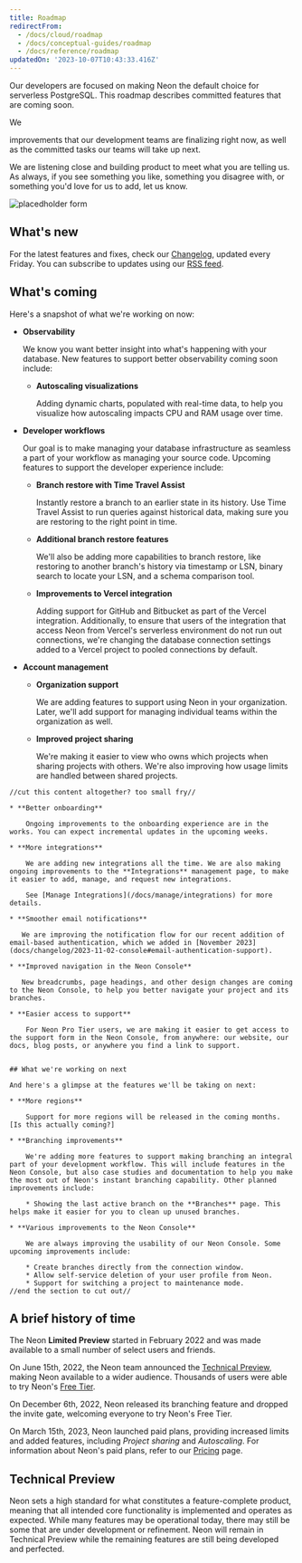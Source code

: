 ```yaml
---
title: Roadmap
redirectFrom:
  - /docs/cloud/roadmap
  - /docs/conceptual-guides/roadmap
  - /docs/reference/roadmap
updatedOn: '2023-10-07T10:43:33.416Z'
---
```

Our developers are focused on making Neon the default choice for serverless PostgreSQL. This roadmap describes committed features that are coming soon.

We 

improvements that our development teams are finalizing right now, as well as the committed tasks our teams will take up next.

We are listening close and building product to meet what you are telling us. As always, if you see something you like, something you disagree with, or something you'd love for us to add, let us know. 

![placedholder form]()

## What's new

For the latest features and fixes, check our [Changelog](docs/changelog), updated every Friday. You can subscribe to updates using our [RSS feed](https://neon.tech/docs/changelog/rss.xml).

## What's coming

Here's a snapshot of what we're working on now:

* **Observability**

    We know you want better insight into what's happening with your database. New features to support better observability coming soon include:

    * **Autoscaling visualizations**

        Adding dynamic charts, populated with real-time data, to help you visualize how autoscaling impacts CPU and RAM usage over time.

* **Developer workflows**

   Our goal is to make managing your database infrastructure as seamless a part of your workflow as managing your source code. Upcoming features to support the developer experience include:

   *  **Branch restore with Time Travel Assist**
   
       Instantly restore a branch to an earlier state in its history. Use Time Travel Assist to run queries against historical data, making sure you are restoring to the right point in time.

    * **Additional branch restore features**

        We'll also be adding more capabilities to branch restore, like restoring to another branch's history via timestamp or LSN, binary search to locate your LSN, and a schema comparison tool.

    * **Improvements to Vercel integration**

         Adding support for GitHub and Bitbucket as part of the Vercel integration. Additionally, to ensure that users of the integration that access Neon from Vercel's serverless environment do not run out connections, we're changing the database connection settings added to a Vercel project to pooled connections by default.

* **Account management**

    * **Organization support**

        We are adding features to support using Neon in your organization. Later, we'll add support for managing individual teams within the organization as well.

    * **Improved project sharing**

        We're making it easier to view who owns which projects when sharing projects with others. We're also improving how usage limits are handled between shared projects.
    

```
//cut this content altogether? too small fry//

* **Better onboarding**

    Ongoing improvements to the onboarding experience are in the works. You can expect incremental updates in the upcoming weeks.

* **More integrations**

    We are adding new integrations all the time. We are also making ongoing improvements to the **Integrations** management page, to make it easier to add, manage, and request new integrations.

    See [Manage Integrations](/docs/manage/integrations) for more details.

* **Smoother email notifications**

   We are improving the notification flow for our recent addition of email-based authentication, which we added in [November 2023](docs/changelog/2023-11-02-console#email-authentication-support). 

* **Improved navigation in the Neon Console**

   New breadcrumbs, page headings, and other design changes are coming to the Neon Console, to help you better navigate your project and its branches.

* **Easier access to support**

    For Neon Pro Tier users, we are making it easier to get access to the support form in the Neon Console, from anywhere: our website, our docs, blog posts, or anywhere you find a link to support.


## What we're working on next

And here's a glimpse at the features we'll be taking on next:

* **More regions**

    Support for more regions will be released in the coming months. [Is this actually coming?]

* **Branching improvements**

    We're adding more features to support making branching an integral part of your development workflow. This will include features in the Neon Console, but also case studies and documentation to help you make the most out of Neon's instant branching capability. Other planned improvements include:

    * Showing the last active branch on the **Branches** page. This helps make it easier for you to clean up unused branches.

* **Various improvements to the Neon Console**

    We are always improving the usability of our Neon Console. Some upcoming improvements include:
    
    * Create branches directly from the connection window.
    * Allow self-service deletion of your user profile from Neon.
    * Support for switching a project to maintenance mode.
//end the section to cut out//
```

## A brief history of time

The Neon **Limited Preview** started in February 2022 and was made available to a small number of select users and friends.

On June 15th, 2022, the Neon team announced the [Technical Preview](#technical-preview), making Neon available to a wider audience. Thousands of users were able to try Neon's [Free Tier](/docs/introduction/free-tier).

On December 6th, 2022, Neon released its branching feature and dropped the invite gate, welcoming everyone to try Neon's Free Tier.

On March 15th, 2023, Neon launched paid plans, providing increased limits and added features, including _Project sharing_ and _Autoscaling_. For information about Neon's paid plans, refer to our [Pricing](https://neon.tech/pricing) page.


## Technical Preview

Neon sets a high standard for what constitutes a feature-complete product, meaning that all intended core functionality is implemented and operates as expected. While many features may be operational today, there may still be some that are under development or refinement. Neon will remain in Technical Preview while the remaining features are still being developed and perfected.
